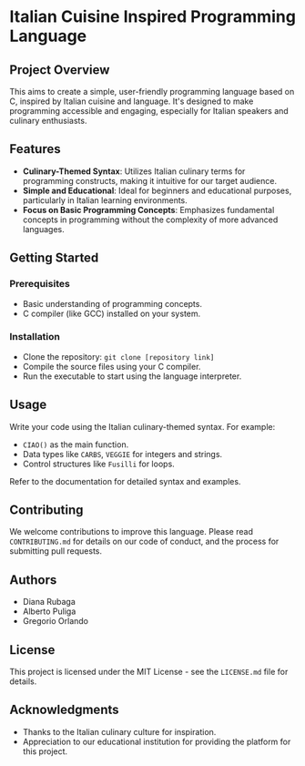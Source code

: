 
# Italian Cuisine Inspired Programming Language

## Project Overview
This  aims to create a simple, user-friendly programming language based on C, inspired by Italian cuisine and language. It's designed to make programming accessible and engaging, especially for Italian speakers and culinary enthusiasts.

## Features
- **Culinary-Themed Syntax**: Utilizes Italian culinary terms for programming constructs, making it intuitive for our target audience.
- **Simple and Educational**: Ideal for beginners and educational purposes, particularly in Italian learning environments.
- **Focus on Basic Programming Concepts**: Emphasizes fundamental concepts in programming without the complexity of more advanced languages.

## Getting Started
### Prerequisites
- Basic understanding of programming concepts.
- C compiler (like GCC) installed on your system.

### Installation
- Clone the repository: `git clone [repository link]`
- Compile the source files using your C compiler.
- Run the executable to start using the language interpreter.

## Usage
Write your code using the Italian culinary-themed syntax. For example:
- `CIAO()` as the main function.
- Data types like `CARBS`, `VEGGIE` for integers and strings.
- Control structures like `Fusilli` for loops.

Refer to the documentation for detailed syntax and examples.

## Contributing
We welcome contributions to improve this language. Please read `CONTRIBUTING.md` for details on our code of conduct, and the process for submitting pull requests.

## Authors
- Diana Rubaga
- Alberto Puliga
- Gregorio Orlando

## License
This project is licensed under the MIT License - see the `LICENSE.md` file for details.

## Acknowledgments
- Thanks to the Italian culinary culture for inspiration.
- Appreciation to our educational institution for providing the platform for this project.
